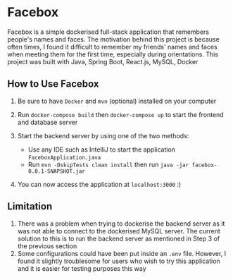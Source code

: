 # Facebox

Facebox is a simple dockerised full-stack application that remembers people's names and faces. The motivation behind this project is because often times, I found it difficult to remember my friends' names and faces when meeting them for the first time, especially during orientations. This project was built with Java, Spring Boot, React.js, MySQL, Docker

## How to Use Facebox
1. Be sure to have `Docker` and `mvn` (optional) installed on your computer
2. Run `docker-compose build` then `docker-compose up` to start the frontend and database server
3. Start the backend server by using one of the two methods:
    * Use any IDE such as IntelliJ to start the application `FaceboxApplication.java`
    * Run `mvn -DskipTests clean install` then run `java -jar facebox-0.0.1-SNAPSHOT.jar`
    
4. You can now access the application at `localhost:3000` :)

## Limitation
1. There was a problem when trying to dockerise the backend server as it was not able to connect to the dockerised MySQL server. The current solution to this is to run the backend server as mentioned in Step 3 of the previous section
2. Some configurations could have been put inside an `.env` file. However, I found it slightly troublesome for users who wish to try this application and it is easier for testing purposes this way
